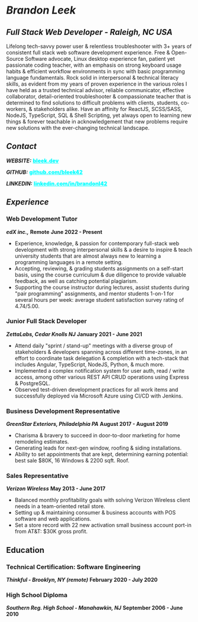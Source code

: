 # *Brandon Leek*

## *Full Stack Web Developer - Raleigh, NC USA*

Lifelong tech-savvy power user & relentless troubleshooter with 3+ years of consistent full stack web software development experience. Free & Open-Source Software advocate, Linux desktop experience fan, patient yet passionate coding teacher, with an emphasis on strong keyboard usage habits & efficient workflow environments in sync with basic programming language fundamentals. Rock solid in interpersonal & technical literacy skills, as evident from my years of proven experience in the various roles I have held as a trusted technical advisor, reliable communicator, effective collaborator, detail-oriented troubleshooter & compassionate teacher that is determined to find solutions to difficult problems with clients, students, co-workers, & stakeholders alike. Have an affinity for ReactJS, SCSS/SASS, NodeJS, TypeScript, SQL & Shell Scripting, yet always open to learning new things & forever teachable in acknowledgement that new problems require new solutions with the ever-changing technical landscape.

## *Contact*

_**WEBSITE:**_ <a href="https://bleek.dev" target="_blank" style="color:cyan;font-weight:900">bleek.dev</a>

_**GITHUB:**_ <a href="https://github.com/bleek42>" target="_blank" style="color:cyan;font-weight:900">github.com/bleek42</a>

_**LINKEDIN:**_ <a href="https://linkedin.com/in/brandonl42" target="_blank" style="color:cyan;font-weight:900">linkedin.com/in/brandonl42</a>

## *Experience*

### Web Development Tutor
_**edX inc.,**_ **Remote**
**June 2022 - Present**
* Experience, knowledge, & passion for contemporary full-stack web development with strong interpersonal skills & a desire
  to inspire & teach university students that are almost always new to learning a programming languages in a remote setting.
* Accepting, reviewing, & grading students assignments on a self-start basis, using the course curriculum & due diligence
  to provide valuable feedback, as well as catching potential plagiarism.
* Supporting the course instructor during lectures, assist students during "pair programming" assignments,
  and mentor students 1-on-1 for several hours per week: average student satisfaction survey rating of 4.74/5.00.

### Junior Full Stack Developer
***ZettaLabs, Cedar Knolls NJ***
**January 2021 - June 2021**
* Attend daily "sprint / stand-up" meetings with a diverse group of stakeholders
  & developers spanning across different time-zones, in an effort
  to coordinate task delegation & completion with a tech-stack that includes Angular, TypeScript, NodeJS, Python, & much more.
* Implemented a complex notification system for user auth,
  read / write access, among other various REST API CRUD operations using
  Express & PostgreSQL.
* Observed test-driven development practices for all work items and successfully deployed via Microsoft
  Azure using CI/CD with Jenkins.

### Business Development Representative
***GreenStar Exteriors, Philadelphia PA***
**August 2017 - August 2019**
* Charisma & bravery to succeed in door-to-door marketing for home remodeling estimates.
* Generating leads for next-gen window, roofing & siding installations.
* Ability to set appointments that are kept, determining earning potential: best sale $80K, 16 Windows & 2200 sqft. Roof.

### Sales Representative
***Verizon Wireless***
**May 2013 - June 2017**
* Balanced monthly profitability goals with solving Verizon Wireless client needs in a team-oriented retail store.
* Setting up & maintaining consumer & business accounts with POS software and web applications.
* Set a store record with 22 new activation small business account port-in from AT&T: $30K gross profit.

## Education
### Technical Certification: Software Engineering
***Thinkful - Brooklyn, NY (remote)***
**February 2020 - July 2020**

### High School Diploma
***Southern Reg. High School - Manahawkin, NJ***
**September 2006 - June 2010**
